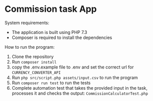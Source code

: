 # Commission task App

System requirements:
- The application is built using PHP 7.3
- Composer is required to install the dependencies

How to run the program:
1. Clone the repository
2. Run `composer install`
3. copy the .env.example file to .env and set the correct url for `CURRENCY_CONVERTER_API`
4. Run `php src/script.php assets/input.csv` to run the program
5. Run `composer run test` to run the tests
6. Complete automation test that takes the provided input in the task, processes it and checks the output: 
   `CommissionCalculatorTest.php`
